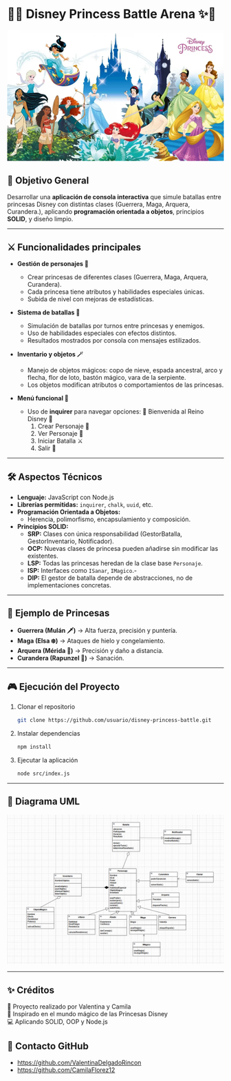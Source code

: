 # 👑✨ Disney Princess Battle Arena ✨👑

![Princesas Disney](./multimedia/Princesas-disney.webp)

## 🎯 Objetivo General
Desarrollar una **aplicación de consola interactiva** que simule batallas entre princesas Disney con distintas clases (Guerrera, Maga, Arquera, Curandera.), aplicando **programación orientada a objetos**, principios **SOLID**, y diseño limpio.

---

## ⚔️ Funcionalidades principales
- **Gestión de personajes 👸**
  - Crear princesas de diferentes clases (Guerrera, Maga, Arquera, Curandera).
  - Cada princesa tiene atributos y habilidades especiales únicas.
  - Subida de nivel con mejoras de estadísticas.

- **Sistema de batallas 🏰**
  - Simulación de batallas por turnos entre princesas y enemigos.
  - Uso de habilidades especiales con efectos distintos.
  - Resultados mostrados por consola con mensajes estilizados.

- **Inventario y objetos 🪄**
  - Manejo de objetos mágicos: copo de nieve, espada ancestral, arco y flecha, flor de loto, bastón mágico, vara de la serpiente.
  - Los objetos modifican atributos o comportamientos de las princesas.


- **Menú funcional 🌟**
  - Uso de **inquirer** para navegar opciones:
    👑 Bienvenida al Reino Disney 👑
    1. Crear Personaje 🎀
    2. Ver Personaje 🌸
    3. Iniciar Batalla ⚔️
    4. Salir 🏰

---

## 🛠️ Aspectos Técnicos
- **Lenguaje:** JavaScript con Node.js
- **Librerías permitidas:** `inquirer`, `chalk`, `uuid`, etc.
- **Programación Orientada a Objetos:**
  - Herencia, polimorfismo, encapsulamiento y composición.
- **Principios SOLID:**
  - **SRP:** Clases con única responsabilidad (GestorBatalla, GestorInventario, Notificador).
  - **OCP:** Nuevas clases de princesa pueden añadirse sin modificar las existentes.
  - **LSP:** Todas las princesas heredan de la clase base `Personaje`.
  - **ISP:** Interfaces como `ISanar`, `IMagico`.-
  - **DIP:** El gestor de batalla depende de abstracciones, no de implementaciones concretas.

---

## 📖 Ejemplo de Princesas
- **Guerrera (Mulán 🗡️)** → Alta fuerza, precisión y puntería.
- **Maga (Elsa ❄️)** → Ataques de hielo y congelamiento.
- **Arquera (Mérida 🏹)** → Precisión y daño a distancia.
- **Curandera (Rapunzel 🌸)** → Sanación.

---

## 🎮 Ejecución del Proyecto
1. Clonar el repositorio
   ```bash
   git clone https://github.com/usuario/disney-princess-battle.git
   ```
2. Instalar dependencias
   ```bash
   npm install
   ```
3. Ejecutar la aplicación
   ```bash
   node src/index.js
   ```

---

## 📌 Diagrama UML
*![UML Disney](./multimedia/umlprincessoff.webp)*

---

## ✨ Créditos
👑 Proyecto realizado por Valentina y Camila  
🌟 Inspirado en el mundo mágico de las Princesas Disney  
💻 Aplicando SOLID, OOP y Node.js

## 📩 Contacto GitHub
- https://github.com/ValentinaDelgadoRincon
- https://github.com/CamilaFlorez12 